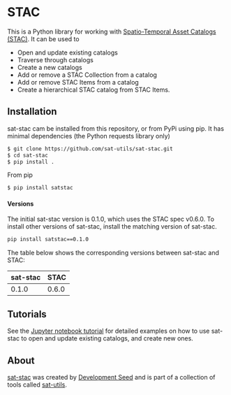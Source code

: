 # STAC

This is a Python library for working with [Spatio-Temporal Asset Catalogs (STAC)](https://github.com/radiantearth/stac-spec). It can be used to

- Open and update existing catalogs
- Traverse through catalogs
- Create a new catalogs
- Add or remove a STAC Collection from a catalog
- Add or remove STAC Items from a catalog
- Create a hierarchical STAC catalog from STAC Items.

## Installation

sat-stac cam be installed from this repository, or from PyPi using pip. It has minimal dependencies (the Python requests library only)

```bash
$ git clone https://github.com/sat-utils/sat-stac.git
$ cd sat-stac
$ pip install .
```

From pip
```bash
$ pip install satstac
```

#### Versions
The initial sat-stac version is 0.1.0, which uses the STAC spec v0.6.0. To install other versions of sat-stac, install the matching version of sat-stac. 

```bash
pip install satstac==0.1.0
```

The table below shows the corresponding versions between sat-stac and STAC:

| sat-stac | STAC  |
| -------- | ----  |
| 0.1.0    | 0.6.0 |

## Tutorials

See the [Jupyter notebook tutorial](tutorial-1.ipynb) for detailed examples on how to use sat-stac to open and update existing catalogs, and create new ones.

## About
[sat-stac](https://github.com/sat-utils/sat-stac) was created by [Development Seed](<http://developmentseed.org>) and is part of a collection of tools called [sat-utils](https://github.com/sat-utils).
